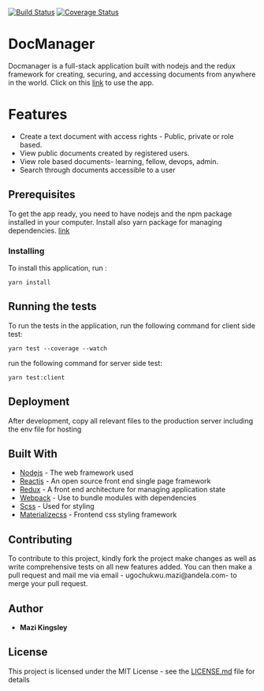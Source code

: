 [![Build Status](https://travis-ci.org/andela-mugochukwu/DocManager.svg?branch=supertest-migration)](https://travis-ci.org/andela-mugochukwu/DocManager)
[![Coverage Status](https://coveralls.io/repos/github/andela-mugochukwu/DocManager/badge.svg?branch=serverside-test)](https://coveralls.io/github/andela-mugochukwu/DocManager?branch=supertest-migration)
# DocManager
Docmanager is a full-stack application built with nodejs and the redux framework for creating, securing, and accessing documents from anywhere in the world. Click on this [link](http://docmanger.herokuapp.com) to use the app.

# Features
* Create a text document with access rights - Public, private or role based.
* View public documents created by registered users.
* View role based documents- learning, fellow, devops, admin.
* Search through documents accessible to a user

## Prerequisites

To get the app ready, you need to have nodejs and the npm package installed in your computer. Install also yarn package for managing dependencies. [link](https://yarnpkg.com)

### Installing

To install this application, run :

```
yarn install
```

## Running the tests

To run the tests in the application, run the following command for client side test:
```
yarn test --coverage --watch
```
run the following command for server side test:
```
yarn test:client
```

## Deployment

After development, copy all relevant files to the production server including the env file for hosting

## Built With

* [Nodejs](https://www.nodejs.org/en/docs) - The web framework used
* [Reactjs](https://facebook.github.io/react/docs/hello-world.html) - An open source front end single page framework
* [Redux](http://redux.js.org/) - A front end architecture for managing application state
* [Webpack](http://webpack.github.io/docs/) - Use to bundle modules with dependencies
* [Scss](http://sass-lang.com/documentation/file.SASS_REFERENCE.html) - Used for styling
* [Materializecss](http://materializecss.com/getting-started.html) - Frontend css styling framework

## Contributing

To contribute to this project, kindly fork the project make changes as well as write comprehensive tests on all new features added. You can then make a pull request and mail me via email - ugochukwu.mazi@andela.com- to merge your pull request.

## Author

* **Mazi Kingsley** 

## License

This project is licensed under the MIT License - see the [LICENSE.md](LICENSE.md) file for details